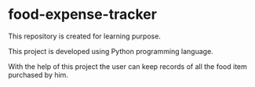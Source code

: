 # food-expense-tracker
This repository is created for learning purpose.

This project is developed using Python programming language.

With the help of this project the user can keep records of all the food item purchased by him.
